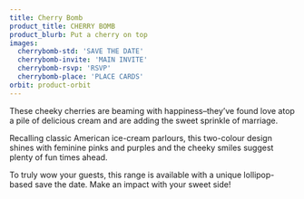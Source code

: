 ```yaml
---
title: Cherry Bomb
product_title: CHERRY BOMB
product_blurb: Put a cherry on top
images: 
  cherrybomb-std: 'SAVE THE DATE'
  cherrybomb-invite: 'MAIN INVITE'
  cherrybomb-rsvp: 'RSVP'
  cherrybomb-place: 'PLACE CARDS'
orbit: product-orbit
---
```


These cheeky cherries are beaming with happiness&ndash;they’ve found love atop a pile of delicious cream and are adding the sweet sprinkle of marriage.

Recalling classic American ice-cream parlours, this two-colour design shines with feminine pinks and purples and the cheeky smiles suggest plenty of fun times ahead.

To truly wow your guests, this range is available with a unique lollipop-based save the date. Make an impact with your sweet side!
